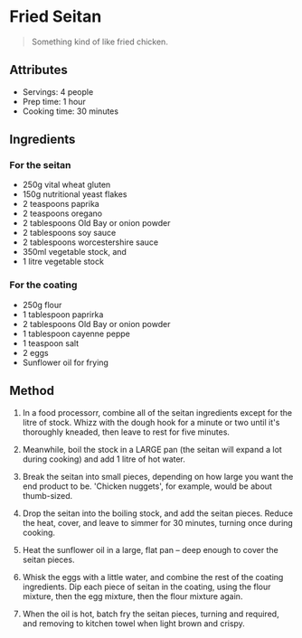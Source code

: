 # Fried Seitan

> Something kind of like fried chicken.

## Attributes

- Servings: 4 people
- Prep time: 1 hour
- Cooking time: 30 minutes

## Ingredients

### For the seitan

- 250g vital wheat gluten
- 150g nutritional yeast flakes
- 2 teaspoons paprika
- 2 teaspoons oregano
- 2 tablespoons Old Bay or onion powder
- 2 tablespoons soy sauce
- 2 tablespoons worcestershire sauce
- 350ml vegetable stock, and
- 1 litre vegetable stock

### For the coating

- 250g flour
- 1 tablespoon paprirka
- 2 tablespoons Old Bay or onion powder
- 1 tablespoon cayenne peppe
- 1 teaspoon salt
- 2 eggs
- Sunflower oil for frying

## Method

1. In a food processorr, combine all of the seitan ingredients except for the litre of stock. Whizz with the dough hook for a minute or two until it's thoroughly kneaded, then leave to rest for five minutes.

2. Meanwhile, boil the stock in a LARGE pan (the seitan will expand a lot during cooking) and add 1 litre of hot water.

3. Break the seitan into small pieces, depending on how large you want the end product to be. 'Chicken nuggets', for example, would be about thumb-sized.

4. Drop the seitan into the boiling stock, and add the seitan pieces. Reduce the heat, cover, and leave to simmer for 30 minutes, turning once during cooking.

5. Heat the sunflower oil in a large, flat pan – deep enough to cover the seitan pieces.

5. Whisk the eggs with a little water, and combine the rest of the coating ingredients. Dip each piece of seitan in the coating, using the flour mixture, then the egg mixture, then the flour mixture again.

6. When the oil is hot, batch fry the seitan pieces, turning and required, and removing to kitchen towel when light brown and crispy.
